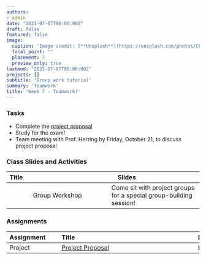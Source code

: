 ```yaml
---
authors:
- admin
date: "2021-07-07T00:00:00Z"
draft: false
featured: false
image:
  caption: 'Image credit: [**Unsplash**](https://unsplash.com/photos/CFZQ4HnWoc8)'
  focal_point: ""
  placement: 2
  preview_only: true
lastmod: "2021-07-07T00:00:00Z"
projects: []
subtitle: 'Group work tutorial'
summary: 'Teamwork'
title: 'Week 7 - Teamwork!'
---
```


### Tasks

- Complete the [project proposal](https://sta-198-glhlth-298-fall-2022.github.io/website/#project)
- Study for the exam!
- Team meeting with Prof. Herring by Friday, October 21, to discuss project proposal



### Class Slides and Activities

| <div style="width:250px;text-align:left">Title</div> | <div  style="width:80px;text-align:center">Slides</div> | 
|:---:|:---------------------|
| Group Workshop  | Come sit with project groups for a special group-building session! |  

### Assignments 

| <div style="width:120px;text-align:left">Assignment</div> | <div style="width:340px;text-align:left">Title</div> | <div style="width:200px;text-align:left">Due</div> |
|:---|:---|:---|
| Project | [Project Proposal](https://sta-198-glhlth-298-fall-2022.github.io/website/#project)| by Friday, 10/14 |




